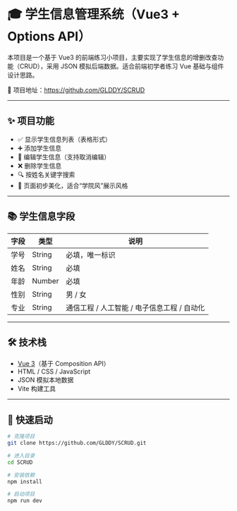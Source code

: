# 🎓 学生信息管理系统（Vue3 + Options API）

本项目是一个基于 Vue3 的前端练习小项目，主要实现了学生信息的增删改查功能（CRUD），采用 JSON 模拟后端数据。适合前端初学者练习 Vue 基础与组件设计思路。

📍 项目地址：https://github.com/GLDDY/SCRUD

---

## ✨ 项目功能

- ✅ 显示学生信息列表（表格形式）
- ➕ 添加学生信息
- 📝 编辑学生信息（支持取消编辑）
- ❌ 删除学生信息
- 🔍 按姓名关键字搜索
- 🎨 页面初步美化，适合“学院风”展示风格

---

## 📚 学生信息字段

| 字段   | 类型   | 说明                         |
|--------|--------|------------------------------|
| 学号   | String | 必填，唯一标识               |
| 姓名   | String | 必填                         |
| 年龄   | Number | 必填                         |
| 性别   | String | 男 / 女                      |
| 专业   | String | 通信工程 / 人工智能 / 电子信息工程 / 自动化 |

---

## 🛠 技术栈

- [Vue 3](https://vuejs.org/)（基于 Composition API）
- HTML / CSS / JavaScript
- JSON 模拟本地数据
- Vite 构建工具

---

## 🚀 快速启动

```bash
# 克隆项目
git clone https://github.com/GLDDY/SCRUD.git

# 进入目录
cd SCRUD

# 安装依赖
npm install

# 启动项目
npm run dev
